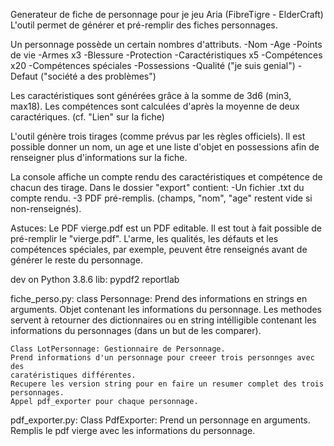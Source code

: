 Generateur de fiche de personnage pour je jeu Aria (FibreTigre - ElderCraft)
L'outil permet de générer et pré-remplir des fiches personnages.

Un personnage possède un certain nombres d'attributs.
 -Nom
 -Age
 -Points de vie
 -Armes x3
 -Blessure
 -Protection
 -Caractéristiques x5
 -Compétences x20
 -Compétences spéciales
 -Possessions
 -Qualité ("je suis genial")
 -Defaut ("société a des problèmes")

Les caractéristiques sont générées grâce à la somme de 3d6 (min3, max18).
Les compétences sont calculées d'après la moyenne de deux caractériques. (cf. "Lien" sur la fiche)

L'outil génère trois tirages (comme prévus par les règles officiels).
Il est possible donner un nom, un age et une liste d'objet
en possessions afin de renseigner plus d'informations sur la fiche.

La console affiche un compte rendu des caractéristiques et compétence de chacun des tirage.
Dans le dossier "export" contient:
    -Un fichier .txt du compte rendu.
    -3 PDF pré-remplis. (champs, "nom", "age" restent vide si non-renseignés).

Astuces:
    Le PDF vierge.pdf est un PDF editable. Il est tout à fait possible de pré-remplir le "vierge.pdf".
    L'arme, les qualités, les défauts et les compétences spéciales, par exemple, peuvent être
    renseignés avant de générer le reste du personnage.


dev on Python 3.8.6
lib:
    pypdf2
    reportlab

fiche_perso.py:
    class Personnage: Prend des informations en strings en arguments.
    Objet contenant les informations du personnage.
    Les methodes servent à retourner des dictionnaires ou en string intélligible
    contenant les informations du personnages (dans un but de les comparer).

    Class LotPersonnage: Gestionnaire de Personnage.
    Prend informations d'un personnage pour creeer trois personnges avec des
    caratéristiques différentes.
    Recupere les version string pour en faire un resumer complet des trois 
    personnages.
    Appel pdf_exporter pour chaque personnage.

pdf_exporter.py:
    Class PdfExporter: Prend un personnage en arguments.
    Remplis le pdf vierge avec les informations du personnage.
